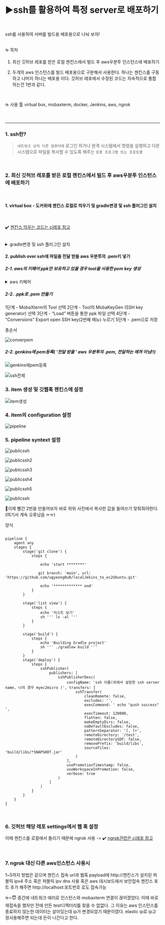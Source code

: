 # ▶️ssh를 활용하여 특정 server로 배포하기
<br/>

ssh를 사용하여 서버를 빌드용 배포용으로 나눠 보자!

<br/>
☕ 목차

<br/>

1. 최신 깃허브 레포를 받은 로컬 젠킨스에서 빌드 후 aws우분투 인스턴스에 배포하기

2. 두개의 aws 인스턴스를 빌드 배포용으로 구분해서 사용한다.
   하나는 젠킨스를 구동하고 나머지 하나는 배포용 이다.
   깃허브 레포에서 수정된 코드는 지속적으로 통합하는건 1번과 같다.

<br/>

☕ 사용 툴
virtual box, mobaxterm, docker, Jenkins, aws, ngrok

<br/>

-------------

### 1. ssh란? 

> `네트워크 상의 다른 컴퓨터에` 로그인 하거나 원격 시스템에서 명령을 실행하고 다른 시스템으로 파일을 복사할 수 있도록 해주는 `응용 프로그램 또는 프로토콜`

<br/>

### 2. 최신 깃허브 레포를 받은 로컬 젠킨스에서 빌드 후 aws우분투 인스턴스에 배포하기

<br/>

#### 1. virtual box - 도커위에 젠킨스 로컬로 띄우기 및 gradle변경 및 ssh 플러그인 설치 

<br/>

✔️ [젠킨스 띄우는 코드는 ci레포 참고](https://github.com/ugyeong0u0/Fisa_CI)

<br/>

<details>
 <summary>gradle변경 및 ssh 플러그인 설치</summary>
 <div markdown="1">
   
![gradlealter](https://github.com/ugyeong0u0/localJekins_to_ec2Ubuntu/assets/120684605/fd1d988d-c14c-4679-a4c2-a94800e4c981)
   
##### 🥹주의 ssh 설치가 다 완료됐다고하면 다른 페이지로 넘어가기!! 중간에 넘어가면 설치가된것도 안된것도 아닌 상태 지워도 안되고 몇분간 사용 못함...

![sshplugin](https://github.com/ugyeong0u0/localJekins_to_ec2Ubuntu/assets/120684605/d33489bb-355e-40dc-a1b4-c234ebf7ce80)

 </div>
 </details>

#### 2. publish over ssh에 파일을 전달 받을 aws 우분투의 .pem키 넣기

##### 2-1. aws의 키페어 ppk만 보유하고 있을 경우 tool을 사용한 pem key 생성

 <details>
 <summary>aws 키페어 </summary>
 <div markdown="1">
 인스턴스 생성시에 .ppk로 생성한것 

![Untitled](https://github.com/ugyeong0u0/localJekins_to_ec2Ubuntu/assets/120684605/15884ca7-7eee-4b61-b944-8655b5d7ac11)

 </div>
 </details>

##### 2-2. .ppk로 .pem 만들기 
1단계 - MobaXterm의 Tool 선택
2단계 - Tool의 MobaKeyGen (SSH key generator) 선택
3단계 - “Load” 버튼을 통한 ppk 파일 선택
4단계 - "Conversions" Export open SSH key(2번째 메뉴) 누르기 
5단계 - .pem으로 저장 

총순서

![converpem](https://github.com/ugyeong0u0/localJekins_to_ec2Ubuntu/assets/120684605/88fd6406-b10d-45f6-8350-cefd15fbae75)

##### 2-2. genkins에 pem등록( '전달 받을 ' aws 우분투의 .pem, 전달하는 애꺼 아님!!)

![genkins에pem등록](https://github.com/ugyeong0u0/localJekins_to_ec2Ubuntu/assets/120684605/168f0d45-211f-45e9-bfa1-fc93a37fe727)

![ssh전체](https://github.com/ugyeong0u0/localJekins_to_ec2Ubuntu/assets/120684605/77c17518-1bc5-4b50-ae3c-8d52553b7b7f)


### 3. item 생성 및 깃웹훅 젠킨스에 설정 

![item생성](https://github.com/ugyeong0u0/localJekins_to_ec2Ubuntu/assets/120684605/d262c8fd-95dc-4cce-96e3-6baf00b0d2cc)

### 4. item의 configuration 설정

 ![pipeline](https://github.com/ugyeong0u0/localJekins_to_ec2Ubuntu/assets/120684605/c1470614-5e04-4b55-9cbb-f3e68a1b1e92)

### 5. pipeline syntext 설정

![publicssh](https://github.com/ugyeong0u0/localJekins_to_ec2Ubuntu/assets/120684605/a04f645d-dee4-41d2-afcd-da8e5d17385b)

![publicssh2](https://github.com/ugyeong0u0/localJekins_to_ec2Ubuntu/assets/120684605/16c60697-778e-470e-9d8b-b5ad28b28562)

![publicssh3](https://github.com/ugyeong0u0/localJekins_to_ec2Ubuntu/assets/120684605/2c84da2b-a459-4920-962c-9f5813e11738)

![publicssh4](https://github.com/ugyeong0u0/localJekins_to_ec2Ubuntu/assets/120684605/53d643dd-e8ba-418a-838c-053531418292)

![publicssh5](https://github.com/ugyeong0u0/localJekins_to_ec2Ubuntu/assets/120684605/0d51b6e2-a155-475b-841e-b166de506474)

![publicssh](https://github.com/ugyeong0u0/localJekins_to_ec2Ubuntu/assets/120684605/a04f645d-dee4-41d2-afcd-da8e5d17385b)


🥹이제 빨간 2번을 만들어보자 바로 위위 사진에서 복사한 값을 들여쓰기 맞춰줘야한다.(여기서 계속 오류났음 ㅠㅠ)

양식

```

pipeline {
    agent any
    stages {      
        stage('git clone') {
            steps {
                
                echo 'start ********'
                
               git branch: 'main', url: 'https://github.com/ugyeong0u0/localJekins_to_ec2Ubuntu.git' 
                
                echo '************* end'
            }
        }     
    
        stage('list view') {
            steps {
                echo '리스트 보기'
                sh ''' ls -al '''
            }
        }
        
        stage('build') {
            steps {
                echo 'Building Gradle project'
                sh ''' ./gradlew build '''
            }
        }
        stage('deploy') {
            steps {
                sshPublisher(
                    publishers: [
                        sshPublisherDesc(
                            configName: 'ssh 이름(위에서 설정한 ssh server name, 나의 경우 myec2micro )', transfers: [
                                sshTransfer(
                                    cleanRemote: false, 
                                    excludes: '', 
                                    execCommand: ' echo "push success" ', 
                                    execTimeout: 120000, 
                                    flatten: false, 
                                    makeEmptyDirs: false, 
                                    noDefaultExcludes: false, 
                                    patternSeparator: '[, ]+', 
                                    remoteDirectory: '/test', 
                                    remoteDirectorySDF: false, 
                                    removePrefix: 'build/libs', 
                                    sourceFiles: 'build/libs/*SNAPSHOT.jar'
                                )
                            ], 
                            usePromotionTimestamp: false, 
                            useWorkspaceInPromotion: false, 
                            verbose: true
                        )
                    ]
                )
            }
        }
    }
}

````
<br/>

### 6. 깃허브 해당 레포 settings에서 웹 훅 설정

이때 젠킨스를 로컬에서 돌리기 때문에 ngrok 사용 -> ✔️ [ngrok관련은 ci레포 참고](https://github.com/ugyeong0u0/Fisa_CI)

<br/>

### 7. ngrok 대신 다른 aws인스턴스 사용시 
1~5까지 방법은 같으며 젠킨스 접속 url과 웹훅 payload에 http://젠킨스가 설치된 퍼블릭 ipv4 주소 혹은 퍼블릭 ipv dns 사용 혹은 aws 데시보드에서 보안접속 젠킨스 포트 추가 해주면 http://localhost:포트번호 로도 접속가능  

☕⭐😇 중간에 네트워크 에러로 인스턴스와 mobaxterm 연결이 끊어졌었다. 이때 바로 재접속을 했자만 전에 만든 test디렉터리를 찾을 수 없없다. 그 이유는 aws 인스턴스를 종료하지 않는한 데이터는 살아있는데 ip가 변경되었기 때문이였다. elastic ip로 ip고정사용해주면 되는데 돈이 나간다고 한다. 
